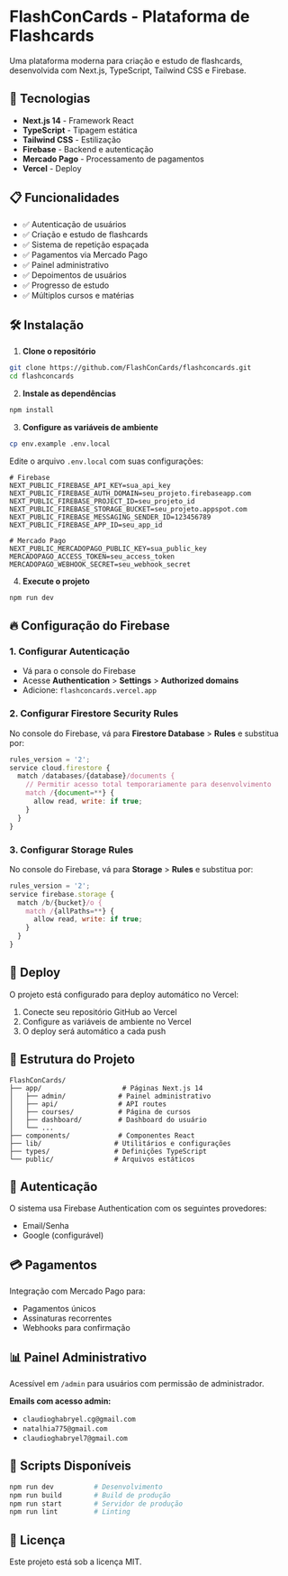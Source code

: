 # FlashConCards - Plataforma de Flashcards

Uma plataforma moderna para criação e estudo de flashcards, desenvolvida com Next.js, TypeScript, Tailwind CSS e Firebase.

## 🚀 Tecnologias

- **Next.js 14** - Framework React
- **TypeScript** - Tipagem estática
- **Tailwind CSS** - Estilização
- **Firebase** - Backend e autenticação
- **Mercado Pago** - Processamento de pagamentos
- **Vercel** - Deploy

## 📋 Funcionalidades

- ✅ Autenticação de usuários
- ✅ Criação e estudo de flashcards
- ✅ Sistema de repetição espaçada
- ✅ Pagamentos via Mercado Pago
- ✅ Painel administrativo
- ✅ Depoimentos de usuários
- ✅ Progresso de estudo
- ✅ Múltiplos cursos e matérias

## 🛠️ Instalação

1. **Clone o repositório**
```bash
git clone https://github.com/FlashConCards/flashconcards.git
cd flashconcards
```

2. **Instale as dependências**
```bash
npm install
```

3. **Configure as variáveis de ambiente**
```bash
cp env.example .env.local
```

Edite o arquivo `.env.local` com suas configurações:
```env
# Firebase
NEXT_PUBLIC_FIREBASE_API_KEY=sua_api_key
NEXT_PUBLIC_FIREBASE_AUTH_DOMAIN=seu_projeto.firebaseapp.com
NEXT_PUBLIC_FIREBASE_PROJECT_ID=seu_projeto_id
NEXT_PUBLIC_FIREBASE_STORAGE_BUCKET=seu_projeto.appspot.com
NEXT_PUBLIC_FIREBASE_MESSAGING_SENDER_ID=123456789
NEXT_PUBLIC_FIREBASE_APP_ID=seu_app_id

# Mercado Pago
NEXT_PUBLIC_MERCADOPAGO_PUBLIC_KEY=sua_public_key
MERCADOPAGO_ACCESS_TOKEN=seu_access_token
MERCADOPAGO_WEBHOOK_SECRET=seu_webhook_secret
```

4. **Execute o projeto**
```bash
npm run dev
```

## 🔥 Configuração do Firebase

### 1. Configurar Autenticação
- Vá para o console do Firebase
- Acesse **Authentication** > **Settings** > **Authorized domains**
- Adicione: `flashconcards.vercel.app`

### 2. Configurar Firestore Security Rules
No console do Firebase, vá para **Firestore Database** > **Rules** e substitua por:

```javascript
rules_version = '2';
service cloud.firestore {
  match /databases/{database}/documents {
    // Permitir acesso total temporariamente para desenvolvimento
    match /{document=**} {
      allow read, write: if true;
    }
  }
}
```

### 3. Configurar Storage Rules
No console do Firebase, vá para **Storage** > **Rules** e substitua por:

```javascript
rules_version = '2';
service firebase.storage {
  match /b/{bucket}/o {
    match /{allPaths=**} {
      allow read, write: if true;
    }
  }
}
```

## 📱 Deploy

O projeto está configurado para deploy automático no Vercel:

1. Conecte seu repositório GitHub ao Vercel
2. Configure as variáveis de ambiente no Vercel
3. O deploy será automático a cada push

## 🎯 Estrutura do Projeto

```
FlashConCards/
├── app/                    # Páginas Next.js 14
│   ├── admin/             # Painel administrativo
│   ├── api/               # API routes
│   ├── courses/           # Página de cursos
│   ├── dashboard/         # Dashboard do usuário
│   └── ...
├── components/            # Componentes React
├── lib/                  # Utilitários e configurações
├── types/                # Definições TypeScript
└── public/               # Arquivos estáticos
```

## 🔐 Autenticação

O sistema usa Firebase Authentication com os seguintes provedores:
- Email/Senha
- Google (configurável)

## 💳 Pagamentos

Integração com Mercado Pago para:
- Pagamentos únicos
- Assinaturas recorrentes
- Webhooks para confirmação

## 📊 Painel Administrativo

Acessível em `/admin` para usuários com permissão de administrador.

**Emails com acesso admin:**
- `claudioghabryel.cg@gmail.com`
- `natalhia775@gmail.com`
- `claudioghabryel7@gmail.com`

## 🚀 Scripts Disponíveis

```bash
npm run dev          # Desenvolvimento
npm run build        # Build de produção
npm run start        # Servidor de produção
npm run lint         # Linting
```

## 📄 Licença

Este projeto está sob a licença MIT. 